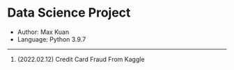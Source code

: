 # Data Science Project
- Author: Max Kuan
- Language: Python 3.9.7

---
1. (2022.02.12) Credit Card Fraud From Kaggle
